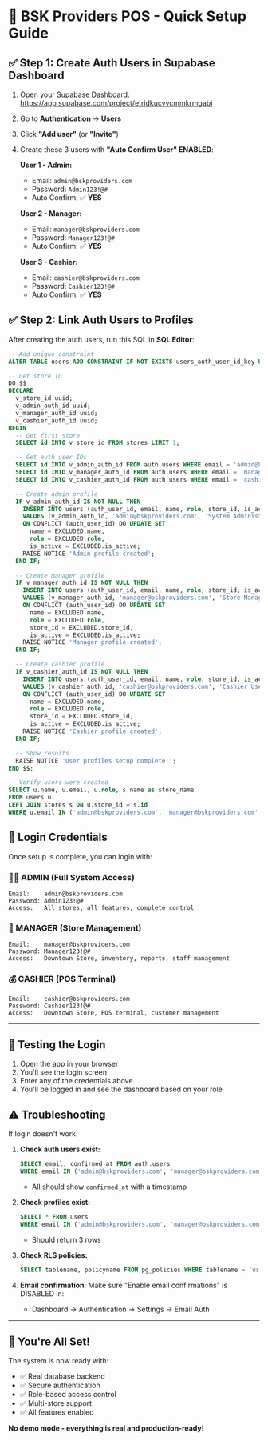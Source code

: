 # 🚀 BSK Providers POS - Quick Setup Guide

## ✅ Step 1: Create Auth Users in Supabase Dashboard

1. Open your Supabase Dashboard: https://app.supabase.com/project/etridkucvvcmmkrmgabi
2. Go to **Authentication** → **Users**
3. Click **"Add user"** (or **"Invite"**)
4. Create these 3 users with **"Auto Confirm User" ENABLED**:

   **User 1 - Admin:**
   - Email: `admin@bskproviders.com`
   - Password: `Admin123!@#`
   - Auto Confirm: ✅ **YES**

   **User 2 - Manager:**
   - Email: `manager@bskproviders.com`
   - Password: `Manager123!@#`
   - Auto Confirm: ✅ **YES**

   **User 3 - Cashier:**
   - Email: `cashier@bskproviders.com`
   - Password: `Cashier123!@#`
   - Auto Confirm: ✅ **YES**

## ✅ Step 2: Link Auth Users to Profiles

After creating the auth users, run this SQL in **SQL Editor**:

```sql
-- Add unique constraint
ALTER TABLE users ADD CONSTRAINT IF NOT EXISTS users_auth_user_id_key UNIQUE (auth_user_id);

-- Get store ID
DO $$
DECLARE
  v_store_id uuid;
  v_admin_auth_id uuid;
  v_manager_auth_id uuid;
  v_cashier_auth_id uuid;
BEGIN
  -- Get first store
  SELECT id INTO v_store_id FROM stores LIMIT 1;

  -- Get auth user IDs
  SELECT id INTO v_admin_auth_id FROM auth.users WHERE email = 'admin@bskproviders.com';
  SELECT id INTO v_manager_auth_id FROM auth.users WHERE email = 'manager@bskproviders.com';
  SELECT id INTO v_cashier_auth_id FROM auth.users WHERE email = 'cashier@bskproviders.com';

  -- Create admin profile
  IF v_admin_auth_id IS NOT NULL THEN
    INSERT INTO users (auth_user_id, email, name, role, store_id, is_active)
    VALUES (v_admin_auth_id, 'admin@bskproviders.com', 'System Administrator', 'admin', NULL, true)
    ON CONFLICT (auth_user_id) DO UPDATE SET
      name = EXCLUDED.name,
      role = EXCLUDED.role,
      is_active = EXCLUDED.is_active;
    RAISE NOTICE 'Admin profile created';
  END IF;

  -- Create manager profile
  IF v_manager_auth_id IS NOT NULL THEN
    INSERT INTO users (auth_user_id, email, name, role, store_id, is_active)
    VALUES (v_manager_auth_id, 'manager@bskproviders.com', 'Store Manager', 'manager', v_store_id, true)
    ON CONFLICT (auth_user_id) DO UPDATE SET
      name = EXCLUDED.name,
      role = EXCLUDED.role,
      store_id = EXCLUDED.store_id,
      is_active = EXCLUDED.is_active;
    RAISE NOTICE 'Manager profile created';
  END IF;

  -- Create cashier profile
  IF v_cashier_auth_id IS NOT NULL THEN
    INSERT INTO users (auth_user_id, email, name, role, store_id, is_active)
    VALUES (v_cashier_auth_id, 'cashier@bskproviders.com', 'Cashier User', 'cashier', v_store_id, true)
    ON CONFLICT (auth_user_id) DO UPDATE SET
      name = EXCLUDED.name,
      role = EXCLUDED.role,
      store_id = EXCLUDED.store_id,
      is_active = EXCLUDED.is_active;
    RAISE NOTICE 'Cashier profile created';
  END IF;

  -- Show results
  RAISE NOTICE 'User profiles setup complete!';
END $$;

-- Verify users were created
SELECT u.name, u.email, u.role, s.name as store_name
FROM users u
LEFT JOIN stores s ON u.store_id = s.id
WHERE u.email IN ('admin@bskproviders.com', 'manager@bskproviders.com', 'cashier@bskproviders.com');
```

## 🔐 Login Credentials

Once setup is complete, you can login with:

### 👨‍💼 ADMIN (Full System Access)
```
Email:    admin@bskproviders.com
Password: Admin123!@#
Access:   All stores, all features, complete control
```

### 👔 MANAGER (Store Management)
```
Email:    manager@bskproviders.com
Password: Manager123!@#
Access:   Downtown Store, inventory, reports, staff management
```

### 💰 CASHIER (POS Terminal)
```
Email:    cashier@bskproviders.com
Password: Cashier123!@#
Access:   Downtown Store, POS terminal, customer management
```

---

## 🎯 Testing the Login

1. Open the app in your browser
2. You'll see the login screen
3. Enter any of the credentials above
4. You'll be logged in and see the dashboard based on your role

## ⚠️ Troubleshooting

If login doesn't work:

1. **Check auth users exist:**
   ```sql
   SELECT email, confirmed_at FROM auth.users
   WHERE email IN ('admin@bskproviders.com', 'manager@bskproviders.com', 'cashier@bskproviders.com');
   ```
   - All should show `confirmed_at` with a timestamp

2. **Check profiles exist:**
   ```sql
   SELECT * FROM users
   WHERE email IN ('admin@bskproviders.com', 'manager@bskproviders.com', 'cashier@bskproviders.com');
   ```
   - Should return 3 rows

3. **Check RLS policies:**
   ```sql
   SELECT tablename, policyname FROM pg_policies WHERE tablename = 'users';
   ```

4. **Email confirmation**: Make sure "Enable email confirmations" is DISABLED in:
   - Dashboard → Authentication → Settings → Email Auth

---

## 🚀 You're All Set!

The system is now ready with:
- ✅ Real database backend
- ✅ Secure authentication
- ✅ Role-based access control
- ✅ Multi-store support
- ✅ All features enabled

**No demo mode - everything is real and production-ready!**
